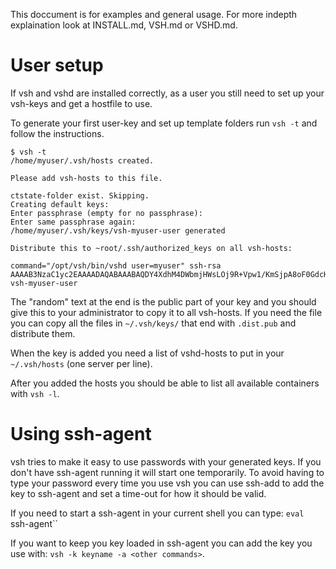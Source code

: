 This doccument is for examples and general usage. For more indepth explaination look at INSTALL.md, VSH.md or VSHD.md.

# User setup #

If vsh and vshd are installed correctly, as a user you still need to set up your vsh-keys and get a hostfile to use.

To generate your first user-key and set up template folders run `vsh -t` and follow the instructions.

```
$ vsh -t
/home/myuser/.vsh/hosts created.

Please add vsh-hosts to this file.

ctstate-folder exist. Skipping.
Creating default keys:
Enter passphrase (empty for no passphrase): 
Enter same passphrase again: 
/home/myuser/.vsh/keys/vsh-myuser-user generated

Distribute this to ~root/.ssh/authorized_keys on all vsh-hosts:

command="/opt/vsh/bin/vshd user=myuser" ssh-rsa AAAAB3NzaC1yc2EAAAADAQABAAABAQDY4XdhM4DWbmjHWsLOj9R+Vpw1/KmSjpA8oF0GdcHUFb1POo4Vz0oJIlOxHYI3t8ZzEuj9fl43uzh7jAWxn0T2ETvo5jZSjCooDNNxDwqxa43C14q7aZqRRYHOA46QiF+mCzfseOEQxmmbS6mbPg7wq1A+bVboIq/qgw4VCsdOUxhWDA8WbP4mGcfZcLwI7xK4HWQBTppZKlD+s/O/1U02U+QrgAphnRokJOM0+wGNrIcqa9+gz4BYtr9TXOCc8uY4RSfBWdXjLFUXNP1kS3queAeyN2u6+3Ny/gXgA7aqEszAPkxCu61z43jx0A78hgylcFrnBD3hNSpL6tHJ74Rv vsh-myuser-user
```

The "random" text at the end is the public part of your key and you should give this to your administrator to copy it to all vsh-hosts. If you need the file you can copy all the files in `~/.vsh/keys/` that end with `.dist.pub` and distribute them.

When the key is added you need a list of vshd-hosts to put in your `~/.vsh/hosts` (one server per line).

After you added the hosts you should be able to list all available containers with `vsh -l`.

# Using ssh-agent #

vsh tries to make it easy to use passwords with your generated keys. If you don't have ssh-agent running it will start one temporarily. To avoid having to type your password every time you use vsh you can use ssh-add to add the key to ssh-agent and set a time-out for how it should be valid.

If you need to start a ssh-agent in your current shell you can type: `eval `ssh-agent``

If you want to keep you key loaded in ssh-agent you can add the key you use with: `vsh -k keyname -a <other commands>`.


